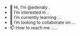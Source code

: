 - 👋 Hi, I’m @edenaly .
- 👀 I’m interested in ..
- 🌱 I’m currently learning ...
- 💞️ I’m looking to collaborate on ...
- 📫 How to reach me .....

<!---
edenaly/edenaly is a ✨ special ✨ repository because its `README.md` (this file) appears on your GitHub profile.
You can click the Preview link to take a look at your changes.
--->
